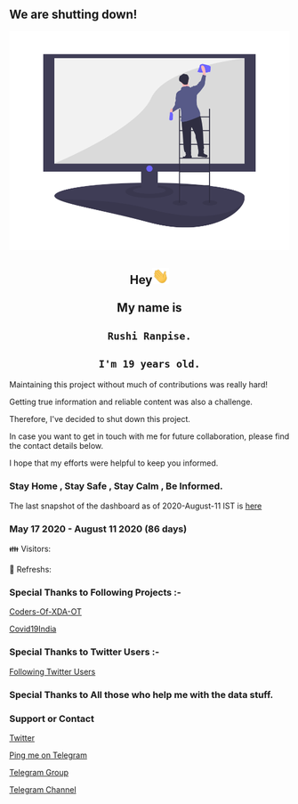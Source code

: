 ## We are shutting down!

<div align="center">
<img src="https://github.com/covid19-thane/covid19-thane.github.io/blob/master/undraw_clean_up_ucm0.png?raw=true">
<h2>Hey<img src="https://raw.githubusercontent.com/rushiranpise/rushiranpise/master/gifs/Hi.gif" width="30px"><br><br>My name is <br><br><code>Rushi Ranpise.</code><br><br><code>I'm 19 years old.</code></h2>
</div>  

Maintaining this project without much of contributions was really hard!

Getting true information and reliable content was also a challenge.

Therefore, I've decided to shut down this project.

In case you want to get in touch with me for future collaboration, please find the contact details below.

I hope that my efforts were helpful to keep you informed.

### Stay Home , Stay Safe , Stay Calm , Be Informed.

The last snapshot of the dashboard as of 2020-August-11 IST is [here](https://covid19-thane.github.io/snapshot)

### May 17 2020 - August 11 2020 (86 days)

👪 Visitors:

👀 Refreshs:

### Special Thanks to Following Projects :-

[Coders-Of-XDA-OT](https://github.com/Coders-Of-XDA-OT/coronaSafety/)

[Covid19India](https://github.com/covid19india/covid19india-react/)

### Special Thanks to Twitter Users :-

[Following Twitter Users](https://twitter.com/Covid19Thane/following)

### Special Thanks to All those who help me with the data stuff.

### Support or Contact

[Twitter](https://twitter.com/covid19thane)

[Ping me on Telegram](https://t.me/rushiranpise)

[Telegram Group](https://t.me/covid19thane)

[Telegram Channel](https://t.me/covid19thanepdates)

